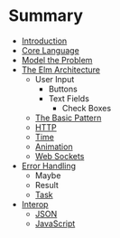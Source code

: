 # Summary

* [Introduction](README.md)
* [Core Language](core_language.md)
* [Model the Problem](model_the_problem.md)
* [The Elm Architecture](architecture/overview.md)
   * User Input
       * Buttons
       * Text Fields
           * Check Boxes
   * [The Basic Pattern](architecture/counter.md)
   * [HTTP](architecture/http.md)
   * [Time](architecture/time.md)
   * [Animation](architecture/animation.md)
   * [Web Sockets](architecture/web_sockets.md)
* [Error Handling](error_handling.md)
   * Maybe
   * Result
   * [Task](task.md)
* [Interop](interop.md)
   * [JSON](json.md)
   * [JavaScript](javascript.md)

